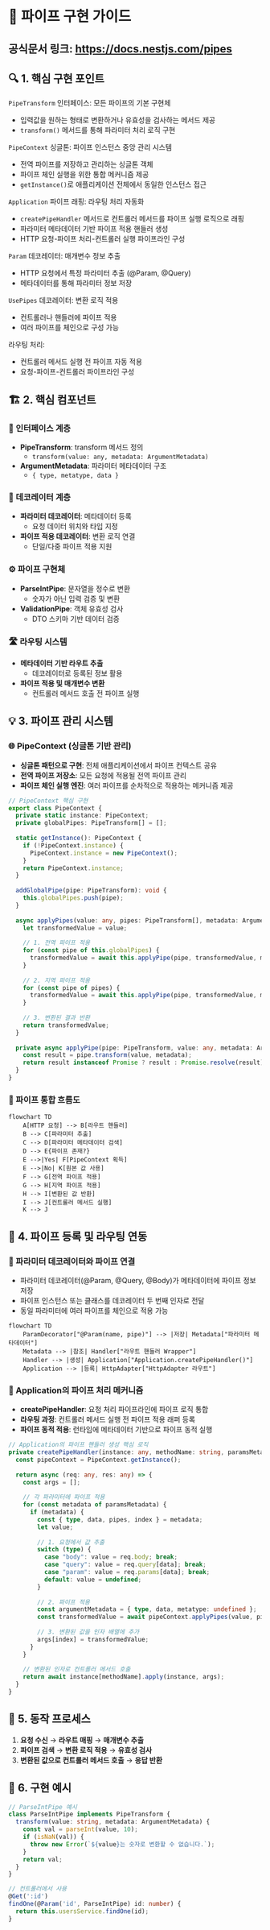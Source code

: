 # 🚀 파이프 구현 가이드
## 공식문서 링크: https://docs.nestjs.com/pipes

## 🔍 1. 핵심 구현 포인트

`PipeTransform` 인터페이스: 모든 파이프의 기본 구현체
- 입력값을 원하는 형태로 변환하거나 유효성을 검사하는 메서드 제공
- `transform()` 메서드를 통해 파라미터 처리 로직 구현

`PipeContext` 싱글톤: 파이프 인스턴스 중앙 관리 시스템
- 전역 파이프를 저장하고 관리하는 싱글톤 객체
- 파이프 체인 실행을 위한 통합 메커니즘 제공
- `getInstance()`로 애플리케이션 전체에서 동일한 인스턴스 접근

`Application` 파이프 래핑: 라우팅 처리 자동화
- `createPipeHandler` 메서드로 컨트롤러 메서드를 파이프 실행 로직으로 래핑
- 파라미터 메타데이터 기반 파이프 적용 핸들러 생성
- HTTP 요청-파이프 처리-컨트롤러 실행 파이프라인 구성

`Param` 데코레이터: 매개변수 정보 추출
- HTTP 요청에서 특정 파라미터 추출 (@Param, @Query)
- 메타데이터를 통해 파라미터 정보 저장

`UsePipes` 데코레이터: 변환 로직 적용
- 컨트롤러나 핸들러에 파이프 적용
- 여러 파이프를 체인으로 구성 가능

라우팅 처리: 
- 컨트롤러 메서드 실행 전 파이프 자동 적용
- 요청-파이프-컨트롤러 파이프라인 구성

## 🏗️ 2. 핵심 컴포넌트

### 🔄 인터페이스 계층

- **PipeTransform**: transform 메서드 정의
  - `transform(value: any, metadata: ArgumentMetadata)`
- **ArgumentMetadata**: 파라미터 메타데이터 구조
  - `{ type, metatype, data }`

### 🧩 데코레이터 계층

- **파라미터 데코레이터**: 메타데이터 등록
  - 요청 데이터 위치와 타입 지정
- **파이프 적용 데코레이터**: 변환 로직 연결
  - 단일/다중 파이프 적용 지원

### ⚙️ 파이프 구현체

- **ParseIntPipe**: 문자열을 정수로 변환
  - 숫자가 아닌 입력 검증 및 변환
- **ValidationPipe**: 객체 유효성 검사
  - DTO 스키마 기반 데이터 검증

### 🛣️ 라우팅 시스템

- **메타데이터 기반 라우트 추출**
  - 데코레이터로 등록된 정보 활용
- **파이프 적용 및 매개변수 변환**
  - 컨트롤러 메서드 호출 전 파이프 실행

## 💡 3. 파이프 관리 시스템

### 🌐 PipeContext (싱글톤 기반 관리)

- **싱글톤 패턴으로 구현**: 전체 애플리케이션에서 파이프 컨텍스트 공유
- **전역 파이프 저장소**: 모든 요청에 적용될 전역 파이프 관리
- **파이프 체인 실행 엔진**: 여러 파이프를 순차적으로 적용하는 메커니즘 제공

```typescript
// PipeContext 핵심 구현
export class PipeContext {
  private static instance: PipeContext;
  private globalPipes: PipeTransform[] = [];
  
  static getInstance(): PipeContext {
    if (!PipeContext.instance) {
      PipeContext.instance = new PipeContext();
    }
    return PipeContext.instance;
  }
  
  addGlobalPipe(pipe: PipeTransform): void {
    this.globalPipes.push(pipe);
  }
  
  async applyPipes(value: any, pipes: PipeTransform[], metadata: ArgumentMetadata): Promise<any> {
    let transformedValue = value;
    
    // 1. 전역 파이프 적용
    for (const pipe of this.globalPipes) {
      transformedValue = await this.applyPipe(pipe, transformedValue, metadata);
    }
    
    // 2. 지역 파이프 적용
    for (const pipe of pipes) {
      transformedValue = await this.applyPipe(pipe, transformedValue, metadata);
    }
    
    // 3. 변환된 결과 반환
    return transformedValue;
  }
  
  private async applyPipe(pipe: PipeTransform, value: any, metadata: ArgumentMetadata): Promise<any> {
    const result = pipe.transform(value, metadata);
    return result instanceof Promise ? result : Promise.resolve(result);
  }
}
```

### 🔄 파이프 통합 흐름도

```mermaid
flowchart TD
    A[HTTP 요청] --> B[라우트 핸들러]
    B --> C[파라미터 추출]
    C --> D[파라미터 메타데이터 검색]
    D --> E{파이프 존재?}
    E -->|Yes| F[PipeContext 획득]
    E -->|No| K[원본 값 사용]
    F --> G[전역 파이프 적용]
    G --> H[지역 파이프 적용]
    H --> I[변환된 값 반환]
    I --> J[컨트롤러 메서드 실행]
    K --> J
```

## 🧰 4. 파이프 등록 및 라우팅 연동

### 📌 파라미터 데코레이터와 파이프 연결

- 파라미터 데코레이터(@Param, @Query, @Body)가 메타데이터에 파이프 정보 저장
- 파이프 인스턴스 또는 클래스를 데코레이터 두 번째 인자로 전달
- 동일 파라미터에 여러 파이프를 체인으로 적용 가능

```mermaid
flowchart TD
    ParamDecorator["@Param(name, pipe)"] --> |저장| Metadata["파라미터 메타데이터"]
    Metadata --> |참조| Handler["라우트 핸들러 Wrapper"]
    Handler --> |생성| Application["Application.createPipeHandler()"]
    Application --> |등록| HttpAdapter["HttpAdapter 라우트"]
```

### 🔄 Application의 파이프 처리 메커니즘

- **createPipeHandler**: 요청 처리 파이프라인에 파이프 로직 통합
- **라우팅 과정**: 컨트롤러 메서드 실행 전 파이프 적용 래퍼 등록
- **파이프 동적 적용**: 런타임에 메타데이터 기반으로 파이프 동적 실행

```typescript
// Application의 파이프 핸들러 생성 핵심 로직
private createPipeHandler(instance: any, methodName: string, paramsMetadata: any[]): Function {
  const pipeContext = PipeContext.getInstance();
  
  return async (req: any, res: any) => {
    const args = [];
    
    // 각 파라미터에 파이프 적용
    for (const metadata of paramsMetadata) {
      if (metadata) {
        const { type, data, pipes, index } = metadata;
        let value;
        
        // 1. 요청에서 값 추출
        switch (type) {
          case "body": value = req.body; break;
          case "query": value = req.query[data]; break;
          case "param": value = req.params[data]; break;
          default: value = undefined;
        }
        
        // 2. 파이프 적용
        const argumentMetadata = { type, data, metatype: undefined };
        const transformedValue = await pipeContext.applyPipes(value, pipes || [], argumentMetadata);
        
        // 3. 변환된 값을 인자 배열에 추가
        args[index] = transformedValue;
      }
    }
    
    // 변환된 인자로 컨트롤러 메서드 호출
    return await instance[methodName].apply(instance, args);
  }
}
```

## 🔄 5. 동작 프로세스

1. **요청 수신** → **라우트 매핑** → **매개변수 추출**
2. **파이프 검색** → **변환 로직 적용** → **유효성 검사**
3. **변환된 값으로 컨트롤러 메서드 호출** → **응답 반환**

## 📝 6. 구현 예시

```typescript
// ParseIntPipe 예시
class ParseIntPipe implements PipeTransform {
  transform(value: string, metadata: ArgumentMetadata) {
    const val = parseInt(value, 10);
    if (isNaN(val)) {
      throw new Error(`${value}는 숫자로 변환할 수 없습니다.`);
    }
    return val;
  }
}

// 컨트롤러에서 사용
@Get(':id')
findOne(@Param('id', ParseIntPipe) id: number) {
  return this.usersService.findOne(id);
}
```